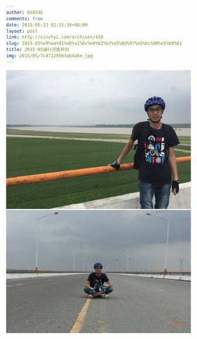 ```yaml
---
author: QX4546
comments: true
date: 2015-05-13 02:15:16+00:00
layout: post
link: http://xinchyi.com/archives/410
slug: 2015-05%e9%aa%91%e8%a1%8c%e6%b2%b3%e5%8d%97%e5%bc%80%e5%b0%81
title: 2015-05骑行河南开封
img: 2015/05/7c47129563ab4a6e.jpg
---
```


![骑行河南开封](/assets/img/2015/05/7c47129563ab4a6e.jpg)
![骑行河南开封](/assets/img/2015/05/2015-05-03-22.53.52.jpg)
